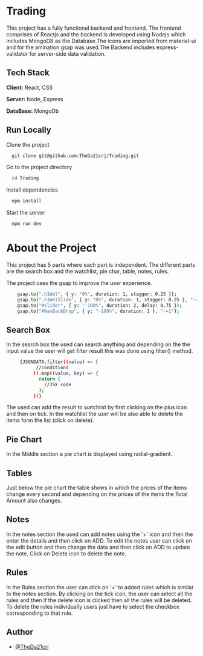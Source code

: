 # Trading

This project has a fully functional backend and frontend. The frontend comprises of Reactjs and the backend is developed using Nodejs which includes MongoDB as the Database.The icons are imported from material-ui and for the amination gsap was used.The Backend includes express-validator for server-side data validation.

## Tech Stack

**Client:** React, CSS

**Server:** Node, Express

**DataBase:** MongoDb

## Run Locally

Clone the project

```bash
  git clone git@github.com:TheDa21crj/Trading.git
```

Go to the project directory

```bash
  cd Trading
```

Install dependencies

```bash
  npm install
```

Start the server

```bash
  npm run dev
```

# About the Project

This project has 5 parts where each part is independent. The different parts are the search box and the watchlist, pie char, table, notes, rules.

The project uses the gsap to improve the user experience.

```bash
    gsap.to(".h1Wel", { y: "0%", duration: 1, stagger: 0.25 });
    gsap.to(".h1WelSlide", { y: "0%", duration: 1, stagger: 0.25 }, "-=1");
    gsap.to("#slider", { y: "-100%", duration: 2, delay: 0.75 });
    gsap.to("#NavBackDrop", { y: "-100%", duration: 1 }, "-=1");
```

## Search Box

In the search box the used can search anything and depending on the the input value the user will get filter result this was done using filter() method.

```bash
     {JSONDATA.filter((value) => {
           //conditions
          }).map((value, key) => {
            return (
              //JSX code
            );
          })}
```

The used can add the result to watchlist by first clicking on the plus icon and then on tick. In the watchlist the user will be also able to delete the items form the list (click on delete).

## Pie Chart

In the Middle section a pie chart is displayed using radial-gradient.

## Tables

Just below the pie chart the table shows in which the prices of the items change every second and depending on the prices of the items the Total Amount also changes.

## Notes

In the notes section the used can add notes using the '+' icon and then the enter the details and then click on ADD. To edit the notes user can click on the edit button and then change the data and then click on ADD to update the note. Click on Delete icon to delete the note.

## Rules

In the Rules section the user can click on '+' to added rules which is similar to the notes section. By clicking on the tick icon, the user can select all the rules and then if the delete icon is clicked then all the rules will be deleted. To delete the rules individually users just have to select the checkbox corresponding to that rule.

## Author

- [@TheDa21crj](https://github.com/TheDa21crj)
